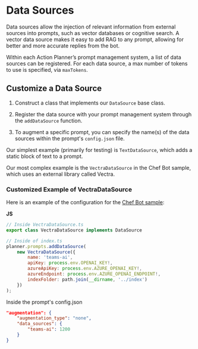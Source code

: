 # Data Sources
Data sources allow the injection of relevant information from external sources into prompts, such as vector databases or cognitive search. A vector data source makes it easy to add RAG to any prompt, allowing for better and more accurate replies from the bot. 
 
Within each Action Planner’s prompt management system, a list of data sources can be registered. For each data source, a max number of tokens to use is specified, via `maxTokens`. 

## Customize a Data Source
1. Construct a class that implements our `DataSource` base class. 
    
2. Register the data source with your prompt management system through the `addDataSource` function. 

3. To augment a specific prompt, you can specify the name(s) of the data sources within the prompt's `config.json` file.   

Our simplest example (primarily for testing) is `TextDataSource`, which adds a static block of text to a prompt.  

Our most complex example is the `VectraDataSource` in the Chef Bot sample, which uses an external library called Vectra.

### Customized Example of VectraDataSource
Here is an example of the configuration for the
[Chef Bot sample](https://github.com/microsoft/teams-ai/tree/main/js/samples/04.ai.a.teamsChefBot):

**JS**
```js
// Inside VectraDataSource.ts
export class VectraDataSource implements DataSource 
```

```js
// Inside of index.ts
planner.prompts.addDataSource(
    new VectraDataSource({
        name: 'teams-ai',
        apiKey: process.env.OPENAI_KEY!,
        azureApiKey: process.env.AZURE_OPENAI_KEY!,
        azureEndpoint: process.env.AZURE_OPENAI_ENDPOINT!,
        indexFolder: path.join(__dirname, '../index')
    })
);
```
Inside the prompt's config.json
```json
"augmentation": {
    "augmentation_type": "none",
    "data_sources": {
        "teams-ai": 1200
    }
}
```